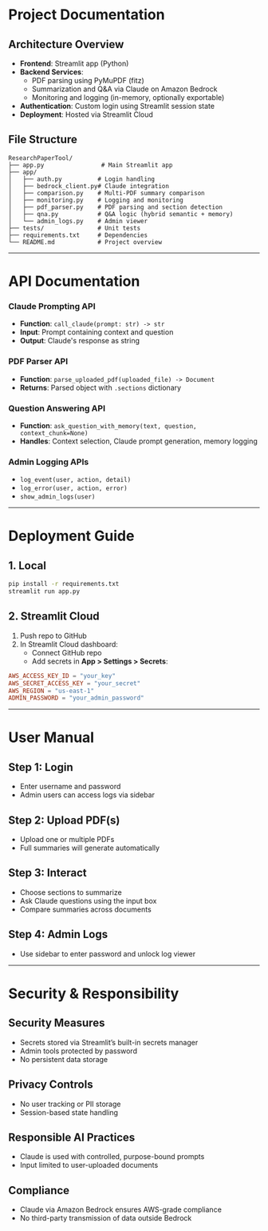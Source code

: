 # Project Documentation

## Architecture Overview
- **Frontend**: Streamlit app (Python)
- **Backend Services**:
  - PDF parsing using PyMuPDF (fitz)
  - Summarization and Q&A via Claude on Amazon Bedrock
  - Monitoring and logging (in-memory, optionally exportable)
- **Authentication**: Custom login using Streamlit session state
- **Deployment**: Hosted via Streamlit Cloud

## File Structure
```
ResearchPaperTool/
├── app.py                # Main Streamlit app
├── app/
│   ├── auth.py          # Login handling
│   ├── bedrock_client.py# Claude integration
│   ├── comparison.py    # Multi-PDF summary comparison
│   ├── monitoring.py    # Logging and monitoring
│   ├── pdf_parser.py    # PDF parsing and section detection
│   ├── qna.py           # Q&A logic (hybrid semantic + memory)
│   └── admin_logs.py    # Admin viewer
├── tests/               # Unit tests
├── requirements.txt     # Dependencies
└── README.md            # Project overview
```

---

# API Documentation

### Claude Prompting API
- **Function**: `call_claude(prompt: str) -> str`
- **Input**: Prompt containing context and question
- **Output**: Claude's response as string

### PDF Parser API
- **Function**: `parse_uploaded_pdf(uploaded_file) -> Document`
- **Returns**: Parsed object with `.sections` dictionary

### Question Answering API
- **Function**: `ask_question_with_memory(text, question, context_chunk=None)`
- **Handles**: Context selection, Claude prompt generation, memory logging

### Admin Logging APIs
- `log_event(user, action, detail)`
- `log_error(user, action, error)`
- `show_admin_logs(user)`

---

# Deployment Guide

## 1. Local
```bash
pip install -r requirements.txt
streamlit run app.py
```

## 2. Streamlit Cloud
1. Push repo to GitHub
2. In Streamlit Cloud dashboard:
   - Connect GitHub repo
   - Add secrets in **App > Settings > Secrets**:

```toml
AWS_ACCESS_KEY_ID = "your_key"
AWS_SECRET_ACCESS_KEY = "your_secret"
AWS_REGION = "us-east-1"
ADMIN_PASSWORD = "your_admin_password"
```

---

# User Manual

## Step 1: Login
- Enter username and password
- Admin users can access logs via sidebar

## Step 2: Upload PDF(s)
- Upload one or multiple PDFs
- Full summaries will generate automatically

## Step 3: Interact
- Choose sections to summarize
- Ask Claude questions using the input box
- Compare summaries across documents

## Step 4: Admin Logs
- Use sidebar to enter password and unlock log viewer

---

# Security & Responsibility

## Security Measures
- Secrets stored via Streamlit’s built-in secrets manager
- Admin tools protected by password
- No persistent data storage

## Privacy Controls
- No user tracking or PII storage
- Session-based state handling

## Responsible AI Practices
- Claude is used with controlled, purpose-bound prompts
- Input limited to user-uploaded documents

## Compliance
- Claude via Amazon Bedrock ensures AWS-grade compliance
- No third-party transmission of data outside Bedrock
